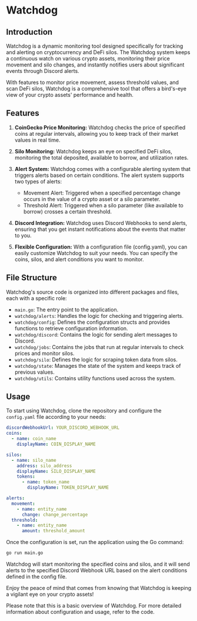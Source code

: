 # Watchdog

## Introduction

Watchdog is a dynamic monitoring tool designed specifically for tracking and alerting on cryptocurrency and DeFi silos. The Watchdog system keeps a continuous watch on various crypto assets, monitoring their price movement and silo changes, and instantly notifies users about significant events through Discord alerts.

With features to monitor price movement, assess threshold values, and scan DeFi silos, Watchdog is a comprehensive tool that offers a bird's-eye view of your crypto assets' performance and health.

## Features

1. **CoinGecko Price Monitoring:** Watchdog checks the price of specified coins at regular intervals, allowing you to keep track of their market values in real time.

2. **Silo Monitoring:** Watchdog keeps an eye on specified DeFi silos, monitoring the total deposited, available to borrow, and utilization rates.

3. **Alert System:** Watchdog comes with a configurable alerting system that triggers alerts based on certain conditions. The alert system supports two types of alerts:
   - Movement Alert: Triggered when a specified percentage change occurs in the value of a crypto asset or a silo parameter.
   - Threshold Alert: Triggered when a silo parameter (like available to borrow) crosses a certain threshold.

4. **Discord Integration:** Watchdog uses Discord Webhooks to send alerts, ensuring that you get instant notifications about the events that matter to you.

5. **Flexible Configuration:** With a configuration file (config.yaml), you can easily customize Watchdog to suit your needs. You can specify the coins, silos, and alert conditions you want to monitor.

## File Structure

Watchdog's source code is organized into different packages and files, each with a specific role:

- `main.go`: The entry point to the application.
- `watchdog/alerts`: Handles the logic for checking and triggering alerts.
- `watchdog/config`: Defines the configuration structs and provides functions to retrieve configuration information.
- `watchdog/discord`: Contains the logic for sending alert messages to Discord.
- `watchdog/jobs`: Contains the jobs that run at regular intervals to check prices and monitor silos.
- `watchdog/silo`: Defines the logic for scraping token data from silos.
- `watchdog/state`: Manages the state of the system and keeps track of previous values.
- `watchdog/utils`: Contains utility functions used across the system.

## Usage

To start using Watchdog, clone the repository and configure the `config.yaml` file according to your needs:

```yaml
discordWebhookUrl: YOUR_DISCORD_WEBHOOK_URL
coins:
  - name: coin_name
    displayName: COIN_DISPLAY_NAME

silos:
  - name: silo_name
    address: silo_address
    displayName: SILO_DISPLAY_NAME
    tokens:
      - name: token_name
        displayName: TOKEN_DISPLAY_NAME

alerts:
  movement:
    - name: entity_name
      change: change_percentage
  threshold:
    - name: entity_name
      amount: threshold_amount
```

Once the configuration is set, run the application using the Go command:

```bash
go run main.go
```

Watchdog will start monitoring the specified coins and silos, and it will send alerts to the specified Discord Webhook URL based on the alert conditions defined in the config file.

Enjoy the peace of mind that comes from knowing that Watchdog is keeping a vigilant eye on your crypto assets!

Please note that this is a basic overview of Watchdog. For more detailed information about configuration and usage, refer to the code.

